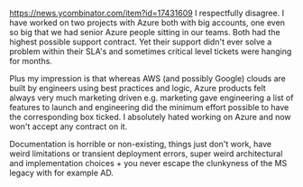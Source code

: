 https://news.ycombinator.com/item?id=17431609
I respectfully disagree. I have worked on two projects with Azure both with big accounts, one even so big that we had senior Azure people sitting in our teams. Both had the highest possible support contract.
Yet their support didn't ever solve a problem within their SLA's and sometimes critical level tickets were hanging for months.

Plus my impression is that whereas AWS (and possibly Google) clouds are built by engineers using best practices and logic, Azure products felt always very much marketing driven e.g. marketing gave engineering a list of features to launch and engineering did the minimum effort possible to have the corresponding box ticked. I absolutely hated working on Azure and now won't accept any contract on it.

Documentation is horrible or non-existing, things just don't work, have weird limitations or transient deployment errors, super weird architectural and implementation choices + you never escape the clunkyness of the MS legacy with for example AD.
